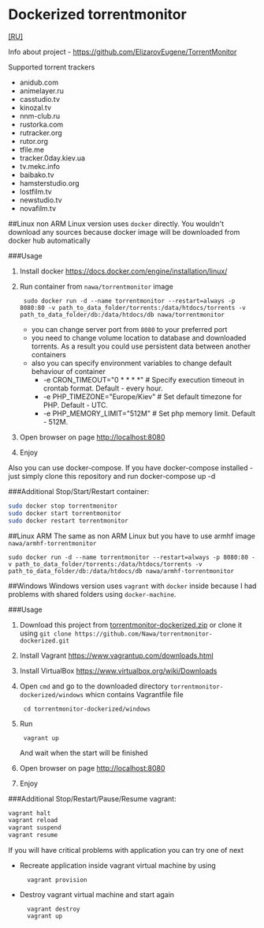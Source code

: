 Dockerized torrentmonitor
========
[[RU]](./README-RU.md)

Info about project - https://github.com/ElizarovEugene/TorrentMonitor

Supported torrent trackers
* anidub.com
* animelayer.ru
* casstudio.tv
* kinozal.tv
* nnm-club.ru
* rustorka.com
* rutracker.org
* rutor.org
* tfile.me
* tracker.0day.kiev.ua
* tv.mekc.info
* baibako.tv
* hamsterstudio.org
* lostfilm.tv
* newstudio.tv
* novafilm.tv

##Linux non ARM
Linux version uses `docker` directly. You wouldn't download any sources because docker image will be downloaded from docker hub automatically

###Usage
1. Install docker https://docs.docker.com/engine/installation/linux/
2. Run container from `nawa/torrentmonitor` image

		sudo docker run -d --name torrentmonitor --restart=always -p 8080:80 -v path_to_data_folder/torrents:/data/htdocs/torrents -v path_to_data_folder/db:/data/htdocs/db nawa/torrentmonitor

	* you can change server port from `8080` to your preferred port
	* you need to change volume location to database and downloaded torrents. As a result you could use persistent data between another containers
	* also you can specify environment variables to change default behaviour of container 
		* -e CRON_TIMEOUT="0 * * * *" # Specify execution timeout in crontab format. Default - every hour.
		* -e PHP_TIMEZONE="Europe/Kiev" # Set default timezone for PHP. Default - UTC.
		* -e PHP_MEMORY_LIMIT="512M" # Set php memory limit. Default - 512M.

3. Open browser on page [http://localhost:8080](http://localhost:8080)
4. Enjoy

Also you can use docker-compose.
If you have docker-compose installed - just simply clone this repository and run docker-compose up -d

###Additional
Stop/Start/Restart container:
```bash
sudo docker stop torrentmonitor
sudo docker start torrentmonitor
sudo docker restart torrentmonitor
```

##Linux ARM
The same as non ARM Linux but you have to use armhf image `nawa/armhf-torrentmonitor`

	sudo docker run -d --name torrentmonitor --restart=always -p 8080:80 -v path_to_data_folder/torrents:/data/htdocs/torrents -v path_to_data_folder/db:/data/htdocs/db nawa/armhf-torrentmonitor

##Windows
Windows version uses `vagrant` with `docker` inside because I had problems with shared folders using `docker-machine`.

###Usage

1. Download this project from [torrentmonitor-dockerized.zip](https://github.com/Nawa/torrentmonitor-dockerized/archive/master.zip) or clone it using `git clone https://github.com/Nawa/torrentmonitor-dockerized.git`
2. Install Vagrant https://www.vagrantup.com/downloads.html
3. Install VirtualBox https://www.virtualbox.org/wiki/Downloads
4. Open `cmd` and go to the downloaded directory `torrentmonitor-dockerized/windows` whicn contains Vagrantfile file

		cd torrentmonitor-dockerized/windows
5. Run

		vagrant up

	And wait when the start will be finished
6. Open browser on page [http://localhost:8080](http://localhost:8080)
7. Enjoy

###Additional
Stop/Restart/Pause/Resume vagrant:
```bash
vagrant halt
vagrant reload
vagrant suspend
vagrant resume
```

If you will have critical problems with application you can try one of next
* Recreate application inside vagrant virtual machine by using

		vagrant provision

* Destroy vagrant virtual machine and start again

		vagrant destroy
		vagrant up
